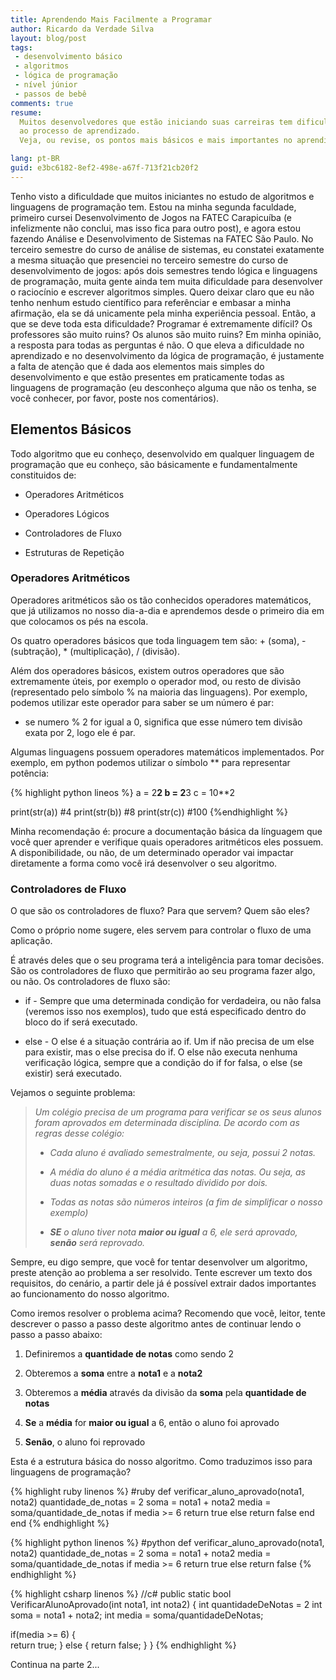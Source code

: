 ```yaml
---
title: Aprendendo Mais Facilmente a Programar
author: Ricardo da Verdade Silva
layout: blog/post
tags:
 - desenvolvimento básico
 - algoritmos
 - lógica de programação
 - nível júnior
 - passos de bebê
comments: true
resume:
  Muitos desenvolvedores que estão iniciando suas carreiras tem dificuldades básicas no que diz respeito
  ao processo de aprendizado.
  Veja, ou revise, os pontos mais básicos e mais importantes no aprendizado de qualquer linguagem de programação.

lang: pt-BR
guid: e3bc6182-8ef2-498e-a67f-713f21cb20f2
---
```


Tenho visto a dificuldade que muitos iniciantes no estudo de algoritmos e linguagens de programação tem.
Estou na minha segunda faculdade, primeiro cursei Desenvolvimento de Jogos na FATEC Carapicuíba (e infelizmente não conclui, mas isso fica para outro post),
e agora estou fazendo Análise e Desenvolvimento de Sistemas na FATEC São Paulo.
No terceiro semestre do curso de análise de sistemas, eu constatei exatamente a mesma situação que presenciei no terceiro semestre do curso de desenvolvimento de jogos:
após dois semestres tendo lógica e linguagens de programação, muita gente ainda tem muita dificuldade para desenvolver o raciocínio e escrever algoritmos simples.
Quero deixar claro que eu não tenho nenhum estudo científico para referênciar e embasar a minha afirmação, ela se dá unicamente pela minha experiência pessoal.
Então, a que se deve toda esta dificuldade? Programar é extremamente difícil? Os professores são muito ruins? Os alunos são muito ruins? Em minha opinião, a resposta para
todas as perguntas é não. O que eleva a dificuldade no aprendizado e no desenvolvimento da lógica de programação, é justamente a falta de atenção que é dada aos elementos mais simples
do desenvolvimento e que estão presentes em praticamente todas as linguagens de programação (eu desconheço alguma que não os tenha, se você conhecer, por favor, poste nos comentários).

## Elementos Básicos
Todo algoritmo que eu conheço, desenvolvido em qualquer linguagem de programação que eu conheço, são básicamente e fundamentalmente constituidos de:

- Operadores Aritméticos

- Operadores Lógicos

- Controladores de Fluxo

- Estruturas de Repetição

### Operadores Aritméticos
Operadores aritméticos são os tão conhecidos operadores matemáticos, que já utilizamos no nosso dia-a-dia e aprendemos desde o primeiro dia
em que colocamos os pés na escola.

Os quatro operadores básicos que toda linguagem tem são: + (soma), - (subtração), * (multiplicação), / (divisão).

Além dos operadores básicos, existem outros operadores que são extremamente úteis, por exemplo o operador mod, ou resto de divisão
(representado pelo símbolo % na maioria das linguagens). Por exemplo, podemos utilizar este operador para saber se um número é par:

- se numero % 2 for igual a 0, significa que esse número tem divisão exata por 2, logo ele é par.

Algumas linguagens possuem operadores matemáticos implementados. Por exemplo, em python podemos utilizar o símbolo ** para representar potência:

{% highlight python lineos %}
a = 2**2
b = 2**3
c = 10**2

print(str(a)) #4
print(str(b)) #8
print(str(c)) #100
{%endhighlight %}

Minha recomendação é: procure a documentação básica da línguagem que você quer aprender e verifique quais operadores aritméticos eles possuem. 
A disponibilidade, ou não, de um determinado operador vai impactar diretamente a forma como você irá desenvolver o seu algoritmo.

### Controladores de Fluxo
O que são os controladores de fluxo? Para que servem? Quem são eles?

Como o próprio nome sugere, eles servem para controlar o fluxo de uma aplicação. 

É através deles que o seu programa terá a inteligência para tomar decisões. São os controladores de fluxo que permitirão ao seu programa
fazer algo, ou não. Os controladores de fluxo são:
	
- if - Sempre que uma determinada condição for verdadeira, ou não falsa (veremos isso nos exemplos), tudo que está especificado dentro do bloco do if será executado.

- else - O else é a situação contrária ao if. Um if não precisa de um else para existir, mas o else precisa do if. O else não executa nenhuma verificação lógica, sempre que a condição do if
	  for falsa, o else (se existir) será executado.

Vejamos o seguinte problema:

> *Um colégio precisa de um programa para verificar se os seus alunos foram aprovados em determinada disciplina. De acordo com as regras desse colégio:*
>
> - *Cada aluno é avaliado semestralmente, ou seja, possui 2 notas.*
>
> - *A média do aluno é a média aritmética das notas. Ou seja, as duas notas somadas e o resultado dividido por dois.*
>
> - *Todas as notas são números inteiros (a fim de simplificar o nosso exemplo)*
>
> - ***SE** o aluno tiver nota **maior ou igual** a 6, ele será aprovado, **senão** será reprovado.*

Sempre, eu digo sempre, que você for tentar desenvolver um algoritmo, preste atenção ao problema a ser resolvido. Tente escrever um texto dos requisitos, do cenário, a partir dele já é possível extrair
dados importantes ao funcionamento do nosso algoritmo.

Como iremos resolver o problema acima? Recomendo que você, leitor, tente descrever o passo a passo deste algoritmo antes de continuar lendo o passo a passo abaixo:

1. Definiremos a **quantidade de notas** como sendo 2

2. Obteremos a **soma** entre a **nota1** e a **nota2**

3. Obteremos a **média** através da divisão da **soma** pela **quantidade de notas**

4. **Se** a **média** for **maior ou igual** a 6, então o aluno foi aprovado

5. **Senão**, o aluno foi reprovado

Esta é a estrutura básica do nosso algoritmo. Como traduzimos isso para linguagens de programação?

{% highlight ruby linenos %}
#ruby
def verificar_aluno_aprovado(nota1, nota2)
   quantidade_de_notas = 2
   soma = nota1 + nota2
   media = soma/quantidade_de_notas
   if media >= 6
      return true
   else
      return false
   end
end
{% endhighlight %}

{% highlight python linenos %}
#python
def verificar_aluno_aprovado(nota1, nota2)
   quantidade_de_notas = 2
   soma = nota1 + nota2
   media = soma/quantidade_de_notas
   if media >= 6
      return true
   else
      return false
{% endhighlight %}

{% highlight csharp linenos %}
//c#
public static bool VerificarAlunoAprovado(int nota1, int nota2)
{
   int quantidadeDeNotas = 2
   int soma = nota1 + nota2;
   int media = soma/quantidadeDeNotas;
                                        
   if(media >= 6)
   {                                    
	  return true;
   }
   else
   {
      return false;
   }
}
{% endhighlight %}

Continua na parte 2...